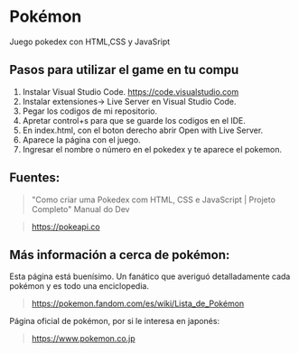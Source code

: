 # Pokémon

Juego pokedex con HTML,CSS y JavaSript

## Pasos para utilizar el game en tu compu

1. Instalar Visual Studio Code. https://code.visualstudio.com
2. Instalar extensiones-> Live Server en Visual Studio Code.
3. Pegar los codigos de mi repositorio.
4. Apretar control+s para que se guarde los codigos en el IDE.
5. En index.html, con el boton derecho abrir Open with Live Server.
6. Aparece la página con el juego.
7. Ingresar el nombre o número en el pokedex y te aparece el pokemon.



## Fuentes:
> "Como criar uma Pokedex com HTML, CSS e JavaScript | Projeto Completo" Manual do Dev

> https://pokeapi.co

## Más información a cerca de pokémon:

Esta página está buenísimo. Un fanático que averiguó detalladamente cada pokémon y es todo una enciclopedia.
> https://pokemon.fandom.com/es/wiki/Lista_de_Pokémon

Página oficial de pokémon, por si le interesa en japonés:
> https://www.pokemon.co.jp
